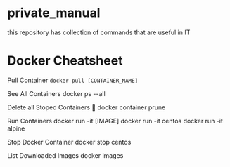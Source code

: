# private_manual
this repository has collection of commands that are useful  in IT


# Docker Cheatsheet
Pull Container 
`docker pull [CONTAINER_NAME]`

See All Containers
docker ps --all

Delete all Stoped Containers 🥵️ 
docker container prune

Run Containers
docker run -it [IMAGE]
docker run -it centos
docker run -it alpine

Stop Docker Container
docker stop centos

List Downloaded Images
docker images

